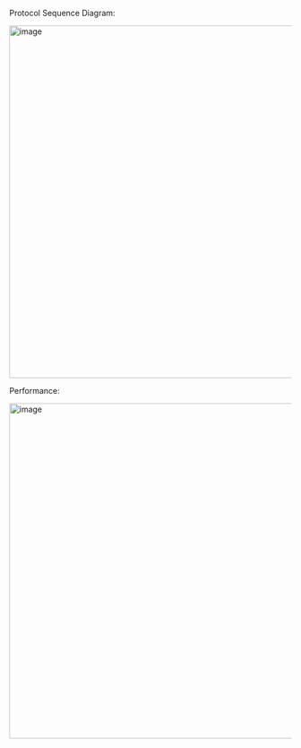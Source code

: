 Protocol Sequence Diagram:

<img width="629" alt="image" src="https://user-images.githubusercontent.com/72368941/220288346-63fdfa77-31b1-43ab-b991-f30071a746d8.png">

Performance:

<img width="598" alt="image" src="https://user-images.githubusercontent.com/72368941/220288091-5723c147-9351-4d3d-a8e2-95cb07dfe8ad.png">
